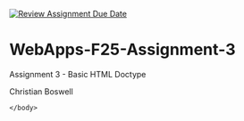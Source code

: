 [![Review Assignment Due Date](https://classroom.github.com/assets/deadline-readme-button-22041afd0340ce965d47ae6ef1cefeee28c7c493a6346c4f15d667ab976d596c.svg)](https://classroom.github.com/a/dOsWsIRb)
# WebApps-F25-Assignment-3
Assignment 3 - Basic HTML
Doctype
<html>
    <head>
    Christian Boswell
        <title>Favorites</title>
    </head>
    <body>
        
    </body>
</html>
